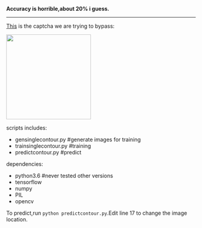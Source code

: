 **Accuracy is horrible,about 20% i guess.**
***
[This](https://authsu18.alipay.com/login/index.htm) is the captcha we are trying to bypass:

<div align='left'>
  <img src='https://user-images.githubusercontent.com/35487258/50561572-fe7d3100-0d46-11e9-9a7c-e780524e9626.png' height="225px">
</div>

scripts includes:
- gensinglecontour.py #generate images for training
- trainsinglecontour.py #training
- predictcontour.py #predict

dependencies:
- python3.6 #never tested other versions
- tensorflow
- numpy
- PIL
- opencv

To predict,run ```python predictcontour.py```.Edit line 17 to change the image location.

